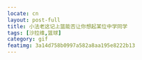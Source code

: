 ```yaml
---
locate: cn
layout: post-full
title: 小法老这记上篮能否让你想起某位中学同学
tags: [沙拉维,篮球]
category: gif
featimg: 3a14d758b0997a582a8aa195e8222b13
---
```

